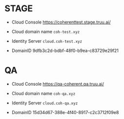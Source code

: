 
# STAGE 

* Cloud Console <https://coherenttest.stage.truu.ai/>

* Cloud domain name `coh-test.xyz`

* Identity Server `cloud.coh-test.xyz`

* DomainID 9dfb3c2d-bdbf-48f0-b9ea-c83729e29f21





# QA

* Cloud Console <https://qa-coherent.qa.truu.ai/>

* Cloud domain name `coh-qa.xyz`

* Identity Server `cloud.coh-qa.xyz`

* DomainID 15d34d67-388e-4f40-8917-c2c3712f09e8 
